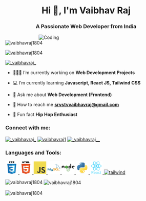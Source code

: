 <h1 align="center">Hi 👋, I'm Vaibhav Raj</h1>
<h3 align="center">A Passionate Web Developer from India</h3>
<img align="right" alt="Coding" width="400" src="https://cdn.dribbble.com/users/1162077/screenshots/3848914/programmer.gif">

<p align="left"> <img src="https://komarev.com/ghpvc/?username=vaibhavraj1804&label=Profile%20views&color=0e75b6&style=flat" alt="vaibhavraj1804" /> </p>

<p align="left"> <a href="https://github.com/ryo-ma/github-profile-trophy"><img src="https://github-profile-trophy.vercel.app/?username=vaibhavraj1804" alt="vaibhavraj1804" /></a> </p>

<p <p align="left"> <a href="https://x.com/_vaibhavraj_?t=6LR92S8btwH4tK_cQ6m_UQ&s=09" target="blank"><img src="https://img.shields.io/twitter/follow/_vaibhavraj_"
 alt="_vaibhavraj_" /></a> </p>

- 👨🏻‍💻 I’m currently working on **Web Development Projects**

- 💻 I’m currently learning **Javascript, React JS, Tailwind CSS**

- 💬 Ask me about **Web Development (Frontend)**

- 📧 How to reach me **srvstvvaibhavraj@gmail.com**

- 📀 Fun fact **Hip Hop Enthusiast**

<h3 align="left">Connect with me:</h3>
<p align="left">
<a href="https://x.com/_vaibhavraj_?t=6LR92S8btwH4tK_cQ6m_UQ&s=09)" target="blank"><img align="center" src="https://upload.wikimedia.org/wikipedia/commons/c/ce/X_logo_2023.svg" alt="_vaibhavraj_" height="28" width="30" /></a>
<a href="https://linkedin.com/in/vaibhavraj1" target="blank"><img align="center" src="https://raw.githubusercontent.com/rahuldkjain/github-profile-readme-generator/master/src/images/icons/Social/linked-in-alt.svg" alt="vaibhavraj1" height="30" width="40" /></a>
<a href="https://instagram.com/_vaibhavraj__" target="blank"><img align="center" src="https://raw.githubusercontent.com/rahuldkjain/github-profile-readme-generator/master/src/images/icons/Social/instagram.svg" alt="_vaibhavraj__" height="30" width="40" /></a>
</p>

<h3 align="left">Languages and Tools:</h3>
<p align="left"> <a href="https://www.w3schools.com/css/" target="_blank" rel="noreferrer"> <img src="https://raw.githubusercontent.com/devicons/devicon/master/icons/css3/css3-original-wordmark.svg" alt="css3" width="40" height="40"/> </a> <a href="https://www.w3.org/html/" target="_blank" rel="noreferrer"> <img src="https://raw.githubusercontent.com/devicons/devicon/master/icons/html5/html5-original-wordmark.svg" alt="html5" width="40" height="40"/> </a> <a href="https://developer.mozilla.org/en-US/docs/Web/JavaScript" target="_blank" rel="noreferrer"> <img src="https://raw.githubusercontent.com/devicons/devicon/master/icons/javascript/javascript-original.svg" alt="javascript" width="40" height="40"/> </a> <a href="https://www.mysql.com/" target="_blank" rel="noreferrer"> <img src="https://raw.githubusercontent.com/devicons/devicon/master/icons/mysql/mysql-original-wordmark.svg" alt="mysql" width="40" height="40"/> </a> <a href="https://nodejs.org" target="_blank" rel="noreferrer"> <img src="https://raw.githubusercontent.com/devicons/devicon/master/icons/nodejs/nodejs-original-wordmark.svg" alt="nodejs" width="40" height="40"/> </a> <a href="https://www.python.org" target="_blank" rel="noreferrer"> <img src="https://raw.githubusercontent.com/devicons/devicon/master/icons/python/python-original.svg" alt="python" width="40" height="40"/> </a> <a href="https://reactjs.org/" target="_blank" rel="noreferrer"> <img src="https://raw.githubusercontent.com/devicons/devicon/master/icons/react/react-original-wordmark.svg" alt="react" width="40" height="40"/> </a>  <a href="https://tailwindcss.com/" target="_blank" rel="noreferrer"> <img src="https://www.vectorlogo.zone/logos/tailwindcss/tailwindcss-icon.svg" alt="tailwind" width="40" height="40"/> </a> </p>



<p><img align="left" src="https://github-readme-stats.vercel.app/api/top-langs?username=vaibhavraj1804&show_icons=true&locale=en&layout=compact" alt="vaibhavraj1804" /></p>

<p>&nbsp;<img align="center" src="https://github-readme-stats.vercel.app/api?username=vaibhavraj1804&show_icons=true&locale=en" alt="vaibhavraj1804" /></p>

<p><img align="center" src="https://github-readme-streak-stats.herokuapp.com/?user=vaibhavraj1804&" alt="vaibhavraj1804" /></p>


